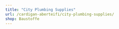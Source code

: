```yaml
---
title: "City Plumbing Supplies"
url: /cardigan-aberteifi/city-plumbing-supplies/
shop: Baustoffe
---
```

